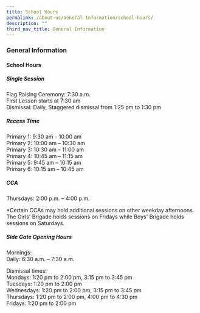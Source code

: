 ```yaml
---
title: School Hours
permalink: /about-us/General-Information/school-hours/
description: ""
third_nav_title: General Information
---
```

### **General Information**
#### **School Hours**

##### **Single Session**

Flag Raising Ceremony: 7:30 a.m.<br>
First Lesson starts at 7:30 am<br>
Dismissal: Daily, Staggered dismissal from 1:25 pm to 1:30 pm

##### **Recess Time**

### 

Primary 1: 9:30 am – 10.00 am<br>
Primary 2: 10:00 am – 10:30 am <br>
Primary 3: 10:30 am – 11:00 am  <br>
Primary 4: 10:45 am – 11:15 am <br>
Primary 5: 9:45 am – 10:15 am <br>
Primary 6: 10:15 am – 10:45 am

##### **CCA**

Thursdays: 2:00 p.m. – 4:00 p.m. 

*Certain CCAs may hold additional sessions on other weekday afternoons. The Girls' Brigade holds sessions on Fridays while Boys' Brigade holds sessions on Saturdays. 

##### **Side Gate Opening Hours**

Mornings: <br>
Daily: 6:30 a.m. – 7:30 a.m. 

Dismissal times: <br>
Mondays: 1:20 pm to 2:00 pm, 3:15 pm to 3:45 pm<br>
Tuesdays: 1:20 pm to 2:00 pm<br>
Wednesdays: 1:20 pm to 2:00 pm, 3:15 pm to 3:45 pm<br>
Thursdays: 1:20 pm to 2:00 pm, 4:00 pm to 4:30 pm<br>
Fridays: 1:20 pm to 2:00 pm